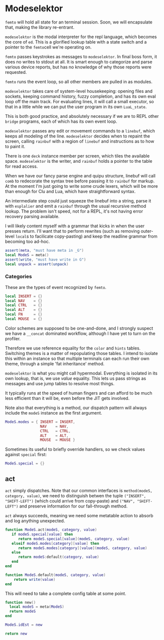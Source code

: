 # Modeselektor

``femto`` will hold all state for an terminal session.  Soon, we will
encapsulate that, making the library re-entrant.


``modeselektor`` is the modal interpreter for the repl language, which becomes
the core of ``ed``.  This is a glorified lookup table with a state switch and
a pointer to the ``femto``cell we're operating on.


``femto`` passes keystrokes as messages to ``modeselektor``.  In final boss form,
it does no writes to stdout at all.  It is smart enough to categorize and
parse various device reports, but has no knowledge of why those reports were
requested.


``femto`` runs the event loop, so all other members are pulled in as modules.


``modeselektor`` takes care of system-level housekeeping: opening files and
sockets, keeping command history, fuzzy completion, and has its own eval loop
off the main track.  For evaluating lines, it will call a small executor, so
that in a little while we can put the user program in its own ``LuaL_state``.


This is both good practice, and absolutely necessary if we are to REPL other
``bridge`` programs, each of which has its own event loop.


``modeselektor`` passes any edit or movement commands to a ``linebuf``, which
keeps all modeling of the line.  ``modeselektor`` decides when to repaint the
screen, calling ``rainbuf`` with a region of ``linebuf`` and instructions as to
how to paint it.


There is one ``deck`` instance member per screen, which tiles the available
space.  ``modeselektor`` is the writer, and ``rainbuf`` holds a pointer to the
table for read access.


When we have our fancy parse engine and quipu structure, linebuf will call
``comb`` to redecorate the syntax tree before passing it to ``rainbuf`` for
markup.  At the moment I'm just going to write some crude lexers, which
will be more than enough for Clu and Lua, which have straightforward syntax.


An intermediate step could just squeeze the linebuf into a string, parse it
with ``esplalier`` and emit a ``rainbuf`` through the usual recursive method
lookup.  The problem isn't speed, not for a REPL, it's not having error
recovery parsing available.


I will likely content myself with a grammar that kicks in when the user
presses return.  I'll want that to perform rewrites (such as removing
outer-level ``local``s to facilicate copy-pasting) and keep the readline
grammar from becoming too ad-hoc.

```lua
assert(meta, "must have meta in _G")
local ModeS = meta()
assert(write, "must have write in G")
local unpack = assert(unpack)
```
### Categories

These are the types of event recognized by ``femto``.

```lua
local INSERT = {}
local NAV    = {}
local CTRL   = {}
local ALT    = {}
local FN     = {}
local MOUSE  = {}
```

Color schemes are supposed to be one-and-done, and I strongly suspect we
have a ``__concat`` dominated workflow, although I have yet to turn on the
profiler.


Therefore we use reference equality for the ``color`` and ``hints`` tables.
Switching themes is a matter of repopulating those tables.  I intend to
isolate this within an instance so that multiple terminals can each run their
own theme, through a simple 'fat inheritance' method.


``modeselektor`` is what you might call hypermodal. Everything is isolated in
its own lookup, that is, we use _value_ equality.  This lets us pass strings
as messages and use jump tables to resolve most things.


It typically runs at the speed of human fingers and can afford to be much less
efficient than it will be, even before the JIT gets involved.


Note also that everything is a method, our dispatch pattern will always
include the ``modeS`` instance as the first argument.

```lua
ModeS.modes = { INSERT = INSERT,
                NAV    = NAV,
                CTRL   = CTRL,
                ALT    = ALT,
                MOUSE  = MOUSE }
```

Sometimes its useful to briefly override handlers, so we check values
against ``special`` first:

```lua
ModeS.special = {}
```
## act

``act`` simply dispatches. Note that our common interfaces is
``method(modeS, category, value)``, we need to distinguish betwen the tuple
``("INSERT", "SHIFT-LEFT")`` (which could arrive from copy-paste) and
``("NAV", "SHIFT-LEFT")`` and preserve information for our fall-through method.


``act`` always succeeds, meaning we need some metatable action to absorb and
log anything unexpected.

```lua
function ModeS.act(modeS, category, value)
   if modeS.special[value] then
      return modeS.special[value](modeS, category, value)
   elseif modeS.modes[category][value] then
      return modeS.modes[category][value](modeS, category, value)
   else
      return modeS:default(category, value)
   end
end
```
```lua
function ModeS.default(modeS, category, value)
    return write(value)
end
```

This will need to take a complete config table at some point.

```lua
function new()
  local modeS = meta(ModeS)
  return modeS
end

ModeS.idEst = new
```
```lua
return new
```
